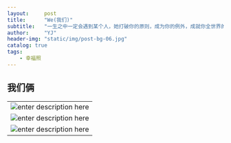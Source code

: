 ```yaml
---
layout:     post
title:      "We(我们)"
subtitle:   "一生之中一定会遇到某个人，她打破你的原则，成为你的例外，成就你全世界的幸福。"
author:     "YJ"
header-img: "static/img/post-bg-06.jpg"
catalog: true
tags:
    - 幸福照
---
```


<h2 class="section-heading">我们俩</h2>


|     |
| --- |
|  ![enter description here][1]   |
| ![enter description here][2]    |
| ![enter description here][3]    |


  [1]: http://ww4.sinaimg.cn/large/71be7325jw1famqjj0rb2j21kw11stml.jpg
  [2]: http://ww2.sinaimg.cn/large/71be7325jw1famqkmn5jgj21kw2dn1kx.jpg
  [3]: http://ww4.sinaimg.cn/large/71be7325jw1fbjj9k67qtj21kw2doe3d.jpg